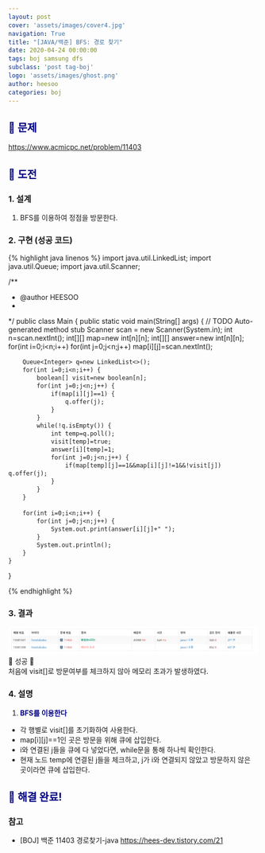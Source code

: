 ```yaml
---
layout: post
cover: 'assets/images/cover4.jpg'
navigation: True
title: "[JAVA/백준] BFS: 경로 찾기"
date: 2020-04-24 00:00:00
tags: boj samsung dfs
subclass: 'post tag-boj'
logo: 'assets/images/ghost.png'
author: heesoo
categories: boj
---
```

## <span style="color:navy">👀 문제</span>
<https://www.acmicpc.net/problem/11403>

## <span style="color:navy">👊 도전</span>

### 1. 설계
1. BFS를 이용하여 정점을 방문한다.

### 2. 구현 (성공 코드)
{% highlight java linenos %}
import java.util.LinkedList;
import java.util.Queue;
import java.util.Scanner;

/**
 * @author HEESOO
 *
 */
public class Main {
	public static void main(String[] args) {
		// TODO Auto-generated method stub
		Scanner scan = new Scanner(System.in);
		int n=scan.nextInt();
		int[][] map=new int[n][n];
		int[][] answer=new int[n][n];
		for(int i=0;i<n;i++)
			for(int j=0;j<n;j++)
				map[i][j]=scan.nextInt();
		
		Queue<Integer> q=new LinkedList<>();
		for(int i=0;i<n;i++) {
			boolean[] visit=new boolean[n];
			for(int j=0;j<n;j++) {
				if(map[i][j]==1) {
					q.offer(j);
				}
			}
			while(!q.isEmpty()) {
				int temp=q.poll();
				visit[temp]=true;
				answer[i][temp]=1;
				for(int j=0;j<n;j++) {
					if(map[temp][j]==1&&map[i][j]!=1&&!visit[j]) q.offer(j);
				}
			}
		}
		
		for(int i=0;i<n;i++) {
			for(int j=0;j<n;j++) {
				System.out.print(answer[i][j]+" ");
			}
			System.out.println();
		}
	}
}

 {% endhighlight %}

### 3. 결과
![실행결과](./assets/images/200424_1.PNG)
🤟 성공 🤟  
처음에 visit[]로 방문여부를 체크하지 않아 메모리 초과가 발생하였다.

### 4. 설명
1. **<span style="color:navy">BFS를 이용한다</span>**
- 각 행별로 visit[]를 초기화하여 사용한다.
- map[i][j]==1인 곳은 방문을 위해 큐에 삽입한다.
- i와 연결된 j들을 큐에 다 넣었다면, while문을 통해 하나씩 확인한다.
- 현재 노드 temp에 연결된 j들을 체크하고, j가 i와 연결되지 않았고 방문하지 않은 곳이라면 큐에 삽입한다.

## <span style="color:navy">👏 해결 완료!</span>

### 참고
- [BOJ] 백준 11403 경로찾기-java <https://hees-dev.tistory.com/21>
